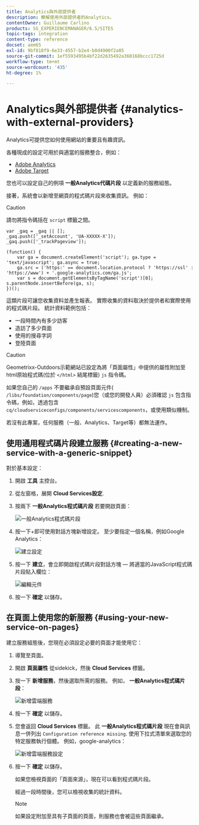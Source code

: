 ```yaml
---
title: Analytics與外部提供者
description: 瞭解使用外部提供者的Analytics。
contentOwner: Guillaume Carlino
products: SG_EXPERIENCEMANAGER/6.5/SITES
topic-tags: integration
content-type: reference
docset: aem65
exl-id: 9bf818f9-6e33-4557-b2e4-b0d4900f2a05
source-git-commit: 1ef5593495b4bf22d2635492a360168bccc1725d
workflow-type: tm+mt
source-wordcount: '435'
ht-degree: 1%

---
```



# Analytics與外部提供者 {#analytics-with-external-providers}

Analytics可提供您如何使用網站的重要且有趣資訊。

各種現成的設定可用於與適當的服務整合，例如：

* [Adobe Analytics](/help/sites-administering/adobeanalytics.md)
* [Adobe Target](/help/sites-administering/target.md)

您也可以設定自己的例項 **一般Analytics代碼片段** 以定義新的服務組態。

接著，系統會以新增至網頁的程式碼片段來收集資訊。 例如：

>[!CAUTION]
>
>請勿將指令碼括在 `script` 標籤之間。

```
var _gaq = _gaq || [];
_gaq.push(['_setAccount', 'UA-XXXXX-X']);
_gaq.push(['_trackPageview']);

(function() {
    var ga = document.createElement('script'); ga.type = 'text/javascript'; ga.async = true;
    ga.src = ('https:' == document.location.protocol ? 'https://ssl' : 'https://www') + '.google-analytics.com/ga.js';
    var s = document.getElementsByTagName('script')[0]; s.parentNode.insertBefore(ga, s);
})();
```

這類片段可讓您收集資料並產生報表。 實際收集的資料取決於提供者和實際使用的程式碼片段。 統計資料範例包括：

* 一段時間內有多少訪客
* 造訪了多少頁面
* 使用的搜尋字詞
* 登陸頁面

>[!CAUTION]
>
>Geometrixx-Outdoors示範網站已設定為將「頁面屬性」中提供的屬性附加至html原始程式碼(位於 `</html>` 結尾標籤) `js` 指令碼。
>
>如果您自己的 `/apps` 不要繼承自預設頁面元件( `/libs/foundation/components/page`)您（或您的開發人員）必須確認 `js` 包含指令碼，例如，透過包含 `cq/cloudserviceconfigs/components/servicescomponents`，或使用類似機制。
>
>若沒有此專案，任何服務（一般、Analytics、Target等）都無法運作。

## 使用通用程式碼片段建立服務 {#creating-a-new-service-with-a-generic-snippet}

對於基本設定：

1. 開啟 **工具** 主控台。
1. 從左窗格，展開 **Cloud Services設定**.
1. 按兩下 **一般Analytics程式碼片段** 若要開啟頁面：

   ![一般Analytics程式碼片段](assets/analytics_genericoverview.png)

1. 按一下+即可使用對話方塊新增設定。 至少要指定一個名稱，例如Google Analytics：

   ![建立設定](assets/analytics_addconfig.png)

1. 按一下 **建立**，會立即開啟程式碼片段對話方塊 — 將適當的JavaScript程式碼片段貼入欄位：

   ![編輯元件](assets/analytics_snippet.png)

1. 按一下 **確定** 以儲存。

## 在頁面上使用您的新服務 {#using-your-new-service-on-pages}

建立服務組態後，您現在必須設定必要的頁面才能使用它：

1. 導覽至頁面。
1. 開啟 **頁面屬性** 從sidekick，然後 **Cloud Services** 標籤。
1. 按一下 **新增服務**，然後選取所需的服務。 例如， **一般Analytics程式碼片段**：

   ![新增雲端服務](assets/analytics_selectservice.png)

1. 按一下 **確定** 以儲存。
1. 您會返回 **Cloud Services** 標籤。 此 **一般Analytics程式碼片段** 現在會與訊息一併列出 `Configuration reference missing`. 使用下拉式清單來選取您的特定服務執行個體。 例如，google-analytics：

   ![新增雲端服務設定](assets/analytics_selectspecificservice.png)

1. 按一下 **確定** 以儲存。

   如果您檢視頁面的「頁面來源」，現在可以看到程式碼片段。

   經過一段時間後，您可以檢視收集的統計資料。

   >[!NOTE]
   >
   >如果設定附加至具有子頁面的頁面，則服務也會被這些頁面繼承。
